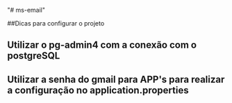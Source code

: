 "# ms-email" 

##Dicas para configurar o projeto

## Utilizar o pg-admin4 com a conexão com o postgreSQL
## Utilizar a senha do gmail para APP's para realizar a configuração no application.properties

